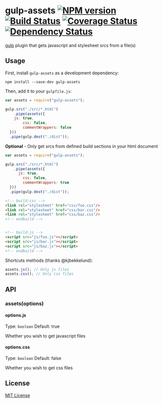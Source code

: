 # gulp-assets [![NPM version][npm-image]][npm-url] [![Build Status][travis-image]][travis-url] [![Coverage Status][coveralls-image]][coveralls-url] [![Dependency Status][depstat-image]][depstat-url]

[gulp](https://github.com/wearefractal/gulp) plugin that gets javascript and stylesheet srcs from a file(s)


## Usage

First, install `gulp-assets` as a development dependency:

```shell
npm install --save-dev gulp-assets
```

Then, add it to your `gulpfile.js`:

```javascript
var assets = require("gulp-assets");

gulp.src("./src/*.html")
    .pipe(assets({
    js: true,
        css: false,
        commentWrappers: false
  }))
  .pipe(gulp.dest("./dist"));
```

__Optional__ - Only get srcs from defined build sections in your html document

```javascript
var assets = require("gulp-assets");

gulp.src("./src/*.html")
    .pipe(assets({
      js: true,
        css: false,
        commentWrappers: true
  }))
  .pipe(gulp.dest("./dist"));
```

```html
<!-- build:css -->
<link rel="stylesheet" href="css/foo.css"/>
<link rel="stylesheet" href="css/bar.css"/>
<link rel="stylesheet" href="css/baz.css"/>
<!-- endbuild -->


<!-- build:js -->
<script src="js/foo.js"></script>
<script src="js/bar.js"></script>
<script src="js/baz.js"></script>
<!-- endbuild -->

```

Shortcuts methods (thanks @kjbekkelund):
```javascript
assets.js(); // Only js files
assets.css(); // Only css files
```

## API

### assets(options)

#### options.js
Type: `boolean`
Default: true

Whether you wish to get javascript files

#### options.css
Type: `boolean`
Default: false

Whether you wish to get css files


## License

[MIT License](http://en.wikipedia.org/wiki/MIT_License)

[npm-url]: https://npmjs.org/package/gulp-assets
[npm-image]: https://badge.fury.io/js/gulp-assets.png

[travis-url]: http://travis-ci.org/kombucha/gulp-assets
[travis-image]: https://secure.travis-ci.org/kombucha/gulp-assets.png?branch=master

[coveralls-url]: https://coveralls.io/r/kombucha/gulp-assets
[coveralls-image]: https://coveralls.io/repos/kombucha/gulp-assets/badge.png

[depstat-url]: https://david-dm.org/kombucha/gulp-assets
[depstat-image]: https://david-dm.org/kombucha/gulp-assets.png
